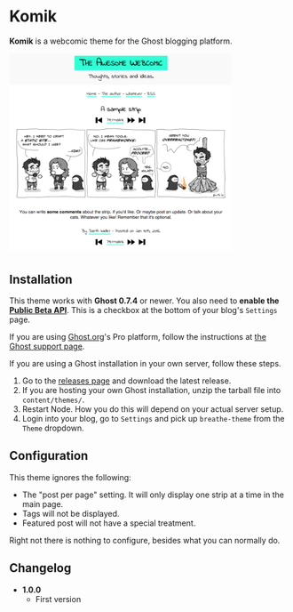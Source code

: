 # Komik

**Komik** is a webcomic theme for the Ghost blogging platform.

[<img src="/screenshot.png?raw=true" width="400">](/screenshot.png?raw=true)

## Installation

This theme works with **Ghost 0.7.4** or newer. You also need to **enable the [Public Beta API](http://support.ghost.org/public-api-beta/)**. This is a checkbox at the bottom of your blog's `Settings` page.

If you are using [Ghost.org](http://ghost.org)'s Pro platform, follow the instructions at [the Ghost support page](http://support.ghost.org/upload-theme-ghostpro/).

If you are using a Ghost installation in your own server, follow these steps.

1. Go to the [releases page](https://github.com/belen-albeza/breathe-theme/releases) and download the latest release.
2. If you are hosting your own Ghost installation, unzip the tarball file into `content/themes/`.
3. Restart Node. How you do this will depend on your actual server setup.
4. Login into your blog, go to `Settings` and pick up `breathe-theme` from the `Theme` dropdown.

## Configuration

This theme ignores the following:

- The "post per page" setting. It will only display one strip at a time in the main page.
- Tags will not be displayed.
- Featured post will not have a special treatment.


Right not there is nothing to configure, besides what you can normally do.

## Changelog

- **1.0.0**
    - First version
